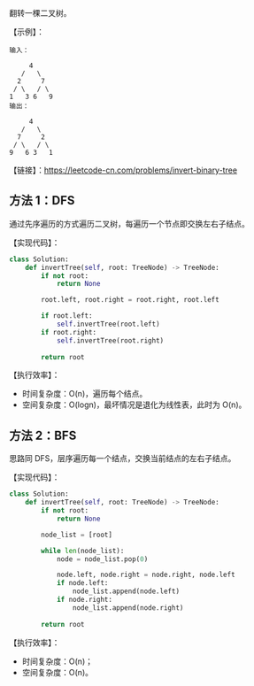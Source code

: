 翻转一棵二叉树。

【示例】：
```
输入：

     4
   /   \
  2     7
 / \   / \
1   3 6   9
输出：

     4
   /   \
  7     2
 / \   / \
9   6 3   1
```

【链接】：https://leetcode-cn.com/problems/invert-binary-tree

## 方法 1：DFS
通过先序遍历的方式遍历二叉树，每遍历一个节点即交换左右子结点。

【实现代码】：
```python
class Solution:
    def invertTree(self, root: TreeNode) -> TreeNode:
        if not root:
            return None

        root.left, root.right = root.right, root.left

        if root.left:
            self.invertTree(root.left)
        if root.right:
            self.invertTree(root.right)
        
        return root

```

【执行效率】：
- 时间复杂度：O(n)，遍历每个结点。
- 空间复杂度：O(logn)，最坏情况是退化为线性表，此时为 O(n)。

## 方法 2：BFS
思路同 DFS，层序遍历每一个结点，交换当前结点的左右子结点。

【实现代码】：
```python
class Solution:
    def invertTree(self, root: TreeNode) -> TreeNode:
        if not root:
            return None

        node_list = [root]

        while len(node_list):
            node = node_list.pop(0)

            node.left, node.right = node.right, node.left
            if node.left:
                node_list.append(node.left)
            if node.right:
                node_list.append(node.right)
        
        return root
```

【执行效率】：
- 时间复杂度：O(n)；
- 空间复杂度：O(n)。